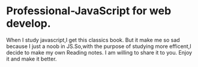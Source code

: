 # Professional-JavaScript for web develop.
When I study javascript,I get this classics book.
But it make me so sad because I just a noob in JS.So,with the purpose of studying more efficent,I decide to make my own Reading notes.
I am willing to share it to you.
Enjoy it and make it better.
